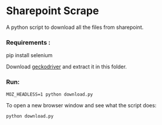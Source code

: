 # Sharepoint Scrape

A python script to download all the files from sharepoint.

### Requirements :

pip install selenium

Download [geckodriver](https://github.com/mozilla/geckodriver/releases) and extract it in this folder.

### Run:

`MOZ_HEADLESS=1 python download.py`

To open a new browser window and see what the script does:

`python download.py`



